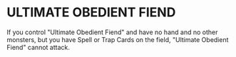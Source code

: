 # ULTIMATE OBEDIENT FIEND

If you control "Ultimate Obedient Fiend" and have no hand and no other monsters, but you have Spell or Trap Cards on the field, "Ultimate Obedient Fiend" cannot attack.
  